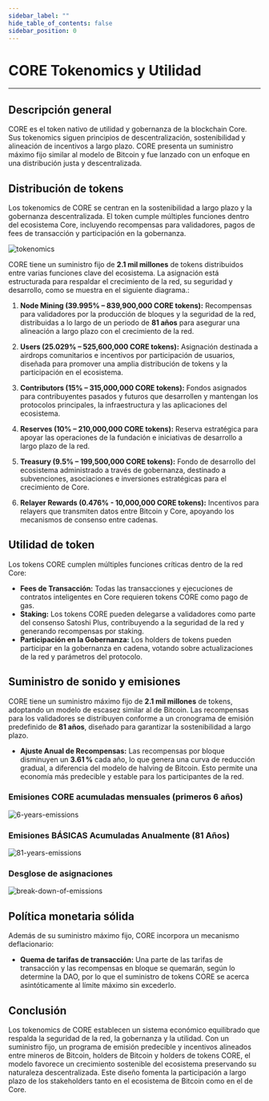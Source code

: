 ```yaml
---
sidebar_label: ""
hide_table_of_contents: false
sidebar_position: 0
---
```


# CORE Tokenomics y Utilidad

---

## Descripción general

CORE es el token nativo de utilidad y gobernanza de la blockchain Core. Sus tokenomics siguen principios de descentralización, sostenibilidad y alineación de incentivos a largo plazo. CORE presenta un suministro máximo fijo similar al modelo de Bitcoin y fue lanzado con un enfoque en una distribución justa y descentralizada.

## Distribución de tokens

Los tokenomics de CORE se centran en la sostenibilidad a largo plazo y la gobernanza descentralizada. El token cumple múltiples funciones dentro del ecosistema Core, incluyendo recompensas para validadores, pagos de fees de transacción y participación en la gobernanza.

![tokenomics](../../../../static/img/tokenomics/CORE_Tokenomics.png)

CORE tiene un suministro fijo de **2.1 mil millones** de tokens distribuidos entre varias funciones clave del ecosistema. La asignación está estructurada para respaldar el crecimiento de la red, su seguridad y desarrollo, como se muestra en el siguiente diagrama.:

1. **Node Mining (39.995% – 839,900,000 CORE tokens):** Recompensas para validadores por la producción de bloques y la seguridad de la red, distribuidas a lo largo de un periodo de **81 años** para asegurar una alineación a largo plazo con el crecimiento de la red.

2. **Users (25.029% – 525,600,000 CORE tokens):**
  Asignación destinada a airdrops comunitarios e incentivos por participación de usuarios, diseñada para promover una amplia distribución de tokens y la participación en el ecosistema.

3. **Contributors (15% – 315,000,000 CORE tokens):**
  Fondos asignados para contribuyentes pasados y futuros que desarrollen y mantengan los protocolos principales, la infraestructura y las aplicaciones del ecosistema.

4. **Reserves (10% – 210,000,000 CORE tokens):**
  Reserva estratégica para apoyar las operaciones de la fundación e iniciativas de desarrollo a largo plazo de la red.

5. **Treasury (9.5% – 199,500,000 CORE tokens):**
  Fondo de desarrollo del ecosistema administrado a través de gobernanza, destinado a subvenciones, asociaciones e inversiones estratégicas para el crecimiento de Core.

6. **Relayer Rewards (0.476% - 10,000,000 CORE tokens):**
  Incentivos para relayers que transmiten datos entre Bitcoin y Core, apoyando los mecanismos de consenso entre cadenas.

## Utilidad de token

Los tokens CORE cumplen múltiples funciones críticas dentro de la red Core:

- **Fees de Transacción:** Todas las transacciones y ejecuciones de contratos inteligentes en Core requieren tokens CORE como pago de gas.
- **Staking:** Los tokens CORE pueden delegarse a validadores como parte del consenso Satoshi Plus, contribuyendo a la seguridad de la red y generando recompensas por staking.
- **Participación en la Gobernanza:** Los holders de tokens pueden participar en la gobernanza en cadena, votando sobre actualizaciones de la red y parámetros del protocolo.

## Suministro de sonido y emisiones

CORE tiene un suministro máximo fijo de **2.1 mil millones** de tokens, adoptando un modelo de escasez similar al de Bitcoin. Las recompensas para los validadores se distribuyen conforme a un cronograma de emisión predefinido de **81 años**, diseñado para garantizar la sostenibilidad a largo plazo.

- **Ajuste Anual de Recompensas:** Las recompensas por bloque disminuyen un **3.61 %** cada año, lo que genera una curva de reducción gradual, a diferencia del modelo de halving de Bitcoin. Esto permite una economía más predecible y estable para los participantes de la red.

### Emisiones CORE acumuladas mensuales (primeros 6 años)

![6-years-emissions](../../../../static/img/tokenomics/Cumulative_CORE_Emissions_Monthly.png)

### Emisiones BÁSICAS Acumuladas Anualmente (81 Años)

![81-years-emissions](../../../../static/img/tokenomics/Cumulative_CORE_Emissions_Yearly.png)

### Desglose de asignaciones

![break-down-of-emissions](../../../../static/img/tokenomics/Breakdown_of_Allocations.png)

## Política monetaria sólida

Además de su suministro máximo fijo, CORE incorpora un mecanismo deflacionario:

- **Quema de tarifas de transacción:** Una parte de las tarifas de transacción y las recompensas en bloque se quemarán, según lo determine la DAO, por lo que el suministro de tokens CORE se acerca asintóticamente al límite máximo sin excederlo.

## Conclusión

Los tokenomics de CORE establecen un sistema económico equilibrado que respalda la seguridad de la red, la gobernanza y la utilidad. Con un suministro fijo, un programa de emisión predecible y incentivos alineados entre mineros de Bitcoin, holders de Bitcoin y holders de tokens CORE, el modelo favorece un crecimiento sostenible del ecosistema preservando su naturaleza descentralizada. Este diseño fomenta la participación a largo plazo de los stakeholders tanto en el ecosistema de Bitcoin como en el de Core.